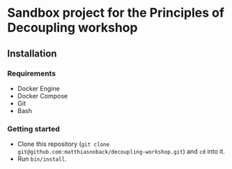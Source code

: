 # Sandbox project for the Principles of Decoupling workshop

## Installation

### Requirements

- Docker Engine
- Docker Compose
- Git
- Bash

### Getting started

- Clone this repository (`git clone git@github.com:matthiasnoback/decoupling-workshop.git`) and `cd` into it.
- Run `bin/install`.
